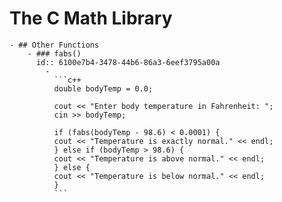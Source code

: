 # The C Math Library
	- ## Other Functions
		- ### fabs()
		  id:: 6100e7b4-3478-44b6-86a3-6eef3795a00a
			-
			  ```c++
			  double bodyTemp = 0.0;
			  
			  cout << "Enter body temperature in Fahrenheit: ";
			  cin >> bodyTemp;
			  
			  if (fabs(bodyTemp - 98.6) < 0.0001) {
			  cout << "Temperature is exactly normal." << endl;
			  } else if (bodyTemp > 98.6) {
			  cout << "Temperature is above normal." << endl;
			  } else {
			  cout << "Temperature is below normal." << endl;
			  }
			  ```